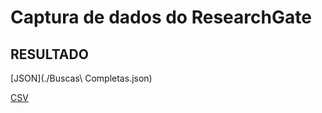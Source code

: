 # Captura de dados do ResearchGate

## RESULTADO
[JSON](./Buscas\ Completas.json)

[CSV](./resultado.xls)
